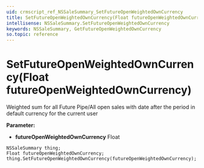 ```yaml
---
uid: crmscript_ref_NSSaleSummary_SetFutureOpenWeightedOwnCurrency
title: SetFutureOpenWeightedOwnCurrency(Float futureOpenWeightedOwnCurrency)
intellisense: NSSaleSummary.SetFutureOpenWeightedOwnCurrency
keywords: NSSaleSummary, GetFutureOpenWeightedOwnCurrency
so.topic: reference
---
```


# SetFutureOpenWeightedOwnCurrency(Float futureOpenWeightedOwnCurrency)

Weighted sum for all Future Pipe/All open sales with date after the period in default currency for the current user 

**Parameter:** 
 - **futureOpenWeightedOwnCurrency** Float

```crmscript
NSSaleSummary thing;
Float futureOpenWeightedOwnCurrency;
thing.SetFutureOpenWeightedOwnCurrency(futureOpenWeightedOwnCurrency);
```

